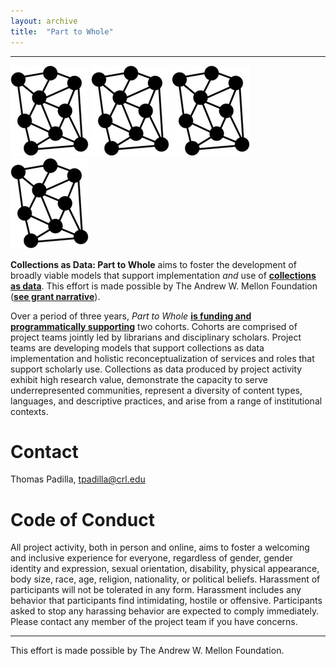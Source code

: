 ```yaml
---
layout: archive
title:  "Part to Whole"
---
```

---

![network](images/network.png) ![network](images/network.png) ![network](images/network.png) ![network](images/network.png)


**Collections as Data: Part to Whole** aims to foster the development of broadly viable models that support implementation *and* use of [**collections as data**](https://collectionsasdata.github.io/statement/). This effort is made possible by The Andrew W. Mellon Foundation ([**see grant narrative**](https://github.com/collectionsasdata/part2whole/raw/master/cad_part2whole_narrative.pdf)). 

Over a period of three years, *Part to Whole* [**is funding and programmatically supporting**](https://collectionsasdata.github.io/part2whole/cfp/) two cohorts. Cohorts are comprised of project teams jointly led by librarians and disciplinary scholars. Project teams are developing models that support collections as data implementation and holistic reconceptualization of services and roles that support scholarly use. Collections as data produced by project activity exhibit high research value, demonstrate the capacity to serve underrepresented communities, represent a diversity of content types, languages, and descriptive practices, and arise from a range of institutional contexts. 

# Contact  

Thomas Padilla, <tpadilla@crl.edu>

# Code of Conduct

All project activity, both in person and online, aims to foster a welcoming and inclusive experience for everyone, regardless of gender, gender identity and expression, sexual orientation, disability, physical appearance, body size, race, age, religion, nationality, or political beliefs. Harassment of participants will not be tolerated in any form. Harassment includes any behavior that participants find intimidating, hostile or offensive. Participants asked to stop any harassing behavior are expected to comply immediately. Please contact any member of the project team if you have concerns.

---

This effort is made possible by The Andrew W. Mellon Foundation. 
